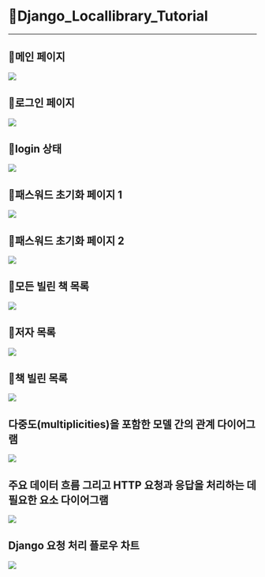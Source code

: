 # &#128193;Django_Locallibrary_Tutorial

---

## &#128190;메인 페이지
<img src="https://github.com/ankiwoong/Django_Locallibrary_Tutorial/blob/master/result/main.png?raw=true">

## &#128190;로그인 페이지
<img src="https://github.com/ankiwoong/Django_Locallibrary_Tutorial/blob/master/result/login.png?raw=true">

## &#128190;login 상태
<img src="https://github.com/ankiwoong/Try_DJANGO_TUTORIAL_Ver2.2/blob/master/result/login-blog-tap.png?raw=true">

## &#128190;패스워드 초기화 페이지 1
<img src="https://github.com/ankiwoong/Django_Locallibrary_Tutorial/blob/master/result/passwordreset.png?raw=true">

## &#128190;패스워드 초기화 페이지 2
<img src="https://github.com/ankiwoong/Django_Locallibrary_Tutorial/blob/master/result/passwordreset2.png?raw=true">

## &#128190;모든 빌린 책 목록
<img src="https://github.com/ankiwoong/Django_Locallibrary_Tutorial/blob/master/result/AllBorrowedBooks.png?raw=true">

## &#128190;저자 목록
<img src="https://github.com/ankiwoong/Django_Locallibrary_Tutorial/blob/master/result/AuthorList.png?raw=true">

## &#128190;책 빌린 목록
<img src="https://github.com/ankiwoong/Django_Locallibrary_Tutorial/blob/master/result/Borrowedbooks.png?raw=true">

## 다중도(multiplicities)을 포함한 모델 간의 관계 다이어그램
<img src="https://mdn.mozillademos.org/files/15646/local_library_model_uml.png">

## 주요 데이터 흐름 그리고 HTTP 요청과 응답을 처리하는 데 필요한 요소 다이어그램
<img src="https://mdn.mozillademos.org/files/13931/basic-django.png">

## Django 요청 처리 플로우 차트
<img src="https://mdn.mozillademos.org/files/14205/Form%20Handling%20-%20Standard.png">
